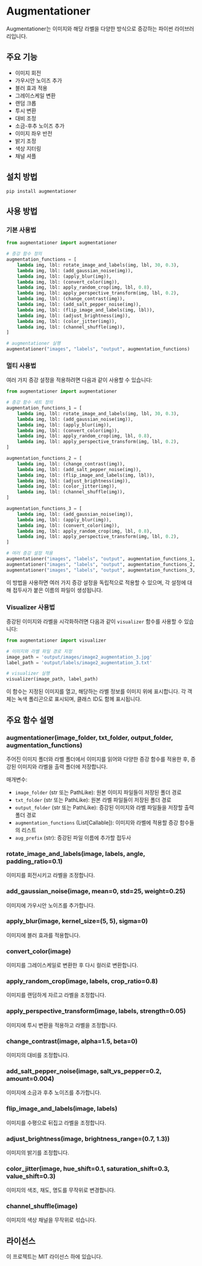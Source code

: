 # Augmentationer

Augmentationer는 이미지와 해당 라벨을 다양한 방식으로 증강하는 파이썬 라이브러리입니다.

## 주요 기능

- 이미지 회전
- 가우시안 노이즈 추가
- 블러 효과 적용
- 그레이스케일 변환
- 랜덤 크롭
- 투시 변환
- 대비 조정
- 소금-후추 노이즈 추가
- 이미지 좌우 반전
- 밝기 조정
- 색상 지터링
- 채널 셔플

## 설치 방법

```
pip install augmentationer
```

## 사용 방법

### 기본 사용법

```python
from augmentationer import augmentationer

# 증강 함수 정의
augmentation_functions = [
    lambda img, lbl: rotate_image_and_labels(img, lbl, 30, 0.3),
    lambda img, lbl: (add_gaussian_noise(img)),
    lambda img, lbl: (apply_blur(img)),
    lambda img, lbl: (convert_color(img)),
    lambda img, lbl: apply_random_crop(img, lbl, 0.8),
    lambda img, lbl: apply_perspective_transform(img, lbl, 0.2),
    lambda img, lbl: (change_contrast(img)),
    lambda img, lbl: (add_salt_pepper_noise(img)),
    lambda img, lbl: (flip_image_and_labels(img, lbl)),
    lambda img, lbl: (adjust_brightness(img)),
    lambda img, lbl: (color_jitter(img)),
    lambda img, lbl: (channel_shuffle(img)),
]

# augmentationer 실행
augmentationer("images", "labels", "output", augmentation_functions)
```

### 멀티 사용법

여러 가지 증강 설정을 적용하려면 다음과 같이 사용할 수 있습니다:

```python
from augmentationer import augmentationer

# 증강 함수 세트 정의
augmentation_functions_1 = [
    lambda img, lbl: rotate_image_and_labels(img, lbl, 30, 0.3),
    lambda img, lbl: (add_gaussian_noise(img)),
    lambda img, lbl: (apply_blur(img)),
    lambda img, lbl: (convert_color(img)),
    lambda img, lbl: apply_random_crop(img, lbl, 0.8),
    lambda img, lbl: apply_perspective_transform(img, lbl, 0.2),
]

augmentation_functions_2 = [
    lambda img, lbl: (change_contrast(img)),
    lambda img, lbl: (add_salt_pepper_noise(img)),
    lambda img, lbl: (flip_image_and_labels(img, lbl)),
    lambda img, lbl: (adjust_brightness(img)),
    lambda img, lbl: (color_jitter(img)),
    lambda img, lbl: (channel_shuffle(img)),
]

augmentation_functions_3 = [
    lambda img, lbl: (add_gaussian_noise(img)),
    lambda img, lbl: (apply_blur(img)),
    lambda img, lbl: (convert_color(img)),
    lambda img, lbl: apply_random_crop(img, lbl, 0.8),
    lambda img, lbl: apply_perspective_transform(img, lbl, 0.2),
]

# 여러 증강 설정 적용
augmentationer("images", "labels", "output", augmentation_functions_1, "augmentation_1")
augmentationer("images", "labels", "output", augmentation_functions_2, "augmentation_2")
augmentationer("images", "labels", "output", augmentation_functions_3, "augmentation_3")
```

이 방법을 사용하면 여러 가지 증강 설정을 독립적으로 적용할 수 있으며, 각 설정에 대해 접두사가 붙은 이름의 파일이 생성됩니다.

### Visualizer 사용법

증강된 이미지와 라벨을 시각화하려면 다음과 같이 `visualizer` 함수를 사용할 수 있습니다:

```python
from augmentationer import visualizer

# 이미지와 라벨 파일 경로 지정
image_path = 'output/images/image2_augmentation_3.jpg'
label_path = 'output/labels/image2_augmentation_3.txt'

# visualizer 실행
visualizer(image_path, label_path)
```

이 함수는 지정된 이미지를 열고, 해당하는 라벨 정보를 이미지 위에 표시합니다. 각 객체는 녹색 폴리곤으로 표시되며, 클래스 ID도 함께 표시됩니다.

## 주요 함수 설명

### augmentationer(image_folder, txt_folder, output_folder, augmentation_functions)

주어진 이미지 폴더와 라벨 폴더에서 이미지를 읽어와 다양한 증강 함수를 적용한 후, 증강된 이미지와 라벨을 출력 폴더에 저장합니다.

매개변수:

- `image_folder` (str 또는 PathLike): 원본 이미지 파일들이 저장된 폴더 경로
- `txt_folder` (str 또는 PathLike): 원본 라벨 파일들이 저장된 폴더 경로
- `output_folder` (str 또는 PathLike): 증강된 이미지와 라벨 파일들을 저장할 출력 폴더 경로
- `augmentation_functions` (List[Callable]): 이미지와 라벨에 적용할 증강 함수들의 리스트
- `aug_prefix` (str): 증강된 파일 이름에 추가할 접두사

### rotate_image_and_labels(image, labels, angle, padding_ratio=0.1)

이미지를 회전시키고 라벨을 조정합니다.

### add_gaussian_noise(image, mean=0, std=25, weight=0.25)

이미지에 가우시안 노이즈를 추가합니다.

### apply_blur(image, kernel_size=(5, 5), sigma=0)

이미지에 블러 효과를 적용합니다.

### convert_color(image)

이미지를 그레이스케일로 변환한 후 다시 컬러로 변환합니다.

### apply_random_crop(image, labels, crop_ratio=0.8)

이미지를 랜덤하게 자르고 라벨을 조정합니다.

### apply_perspective_transform(image, labels, strength=0.05)

이미지에 투시 변환을 적용하고 라벨을 조정합니다.

### change_contrast(image, alpha=1.5, beta=0)

이미지의 대비를 조정합니다.

### add_salt_pepper_noise(image, salt_vs_pepper=0.2, amount=0.004)

이미지에 소금과 후추 노이즈를 추가합니다.

### flip_image_and_labels(image, labels)

이미지를 수평으로 뒤집고 라벨을 조정합니다.

### adjust_brightness(image, brightness_range=(0.7, 1.3))

이미지의 밝기를 조정합니다.

### color_jitter(image, hue_shift=0.1, saturation_shift=0.3, value_shift=0.3)

이미지의 색조, 채도, 명도를 무작위로 변경합니다.

### channel_shuffle(image)

이미지의 색상 채널을 무작위로 섞습니다.

## 라이선스

이 프로젝트는 MIT 라이선스 하에 있습니다.
